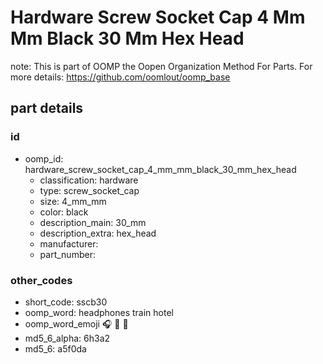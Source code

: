 # Hardware Screw Socket Cap 4 Mm Mm Black 30 Mm Hex Head  

note: This is part of OOMP the Oopen Organization Method For Parts. For more details: https://github.com/oomlout/oomp_base

##  part details





### id
* oomp_id: hardware_screw_socket_cap_4_mm_mm_black_30_mm_hex_head
  * classification: hardware
  * type: screw_socket_cap
  * size: 4_mm_mm
  * color: black
  * description_main: 30_mm
  * description_extra: hex_head
  * manufacturer: 
  * part_number: 

### other_codes
* short_code: sscb30
* oomp_word: headphones train hotel
* oomp_word_emoji :headphones: :train: :hotel:
* md5_6_alpha: 6h3a2
* md5_6: a5f0da